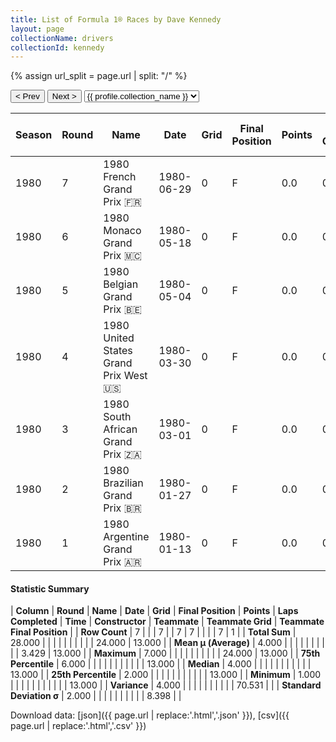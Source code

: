 ```yaml
---
title: List of Formula 1® Races by Dave Kennedy
layout: page
collectionName: drivers
collectionId: kennedy
---
```


{% assign url_split = page.url | split: "/" %}
<div id="collection-navigation">
<button onclick="selector.options[selector.selectedIndex-1].value && (window.location = selector.options[selector.selectedIndex-1].value);">&lt; Prev</button>
<button onclick="selector.options[selector.selectedIndex+1].value && (window.location = selector.options[selector.selectedIndex+1].value);">Next &gt;</button>
<select id="selector" onchange="this.options[this.selectedIndex].value && (window.location = this.options[this.selectedIndex].value);">
  {% for collectionId in site.data[page.collectionName].refs %}
    {% if collectionId == page.collectionId %}
      {% assign selected = "selected" %}
    {% else %}
      {% assign selected = "" %}
    {% endif %}
    {% assign profile = site.data[page.collectionName][collectionId].profile %}
    <option value="/f1/{{ page.collectionName }}/{{ collectionId }}/{{ url_split[4] }}" {{ selected }}>{{ profile.collection_name }}</option>
  {% endfor %}
</select>
</div>

| Season | Round | Name | Date | Grid | Final Position | Points | Laps Completed | Time | Constructor | Teammate | Teammate Grid | Teammate Final Position |
|--|--|--|--|--|--|--|--|--|--|--|--|--|
| 1980 | 7 | 1980 French Grand Prix 🇫🇷 | 1980-06-29 | 0 | F | 0.0 | 0 |   | Shadow 🇬🇧 | [Geoff Lees 🇬🇧](/f1/drivers/lees) | 0 | F |
| 1980 | 6 | 1980 Monaco Grand Prix 🇲🇨 | 1980-05-18 | 0 | F | 0.0 | 0 |   | Shadow 🇬🇧 | [Geoff Lees 🇬🇧](/f1/drivers/lees) | 0 | F |
| 1980 | 5 | 1980 Belgian Grand Prix 🇧🇪 | 1980-05-04 | 0 | F | 0.0 | 0 |   | Shadow 🇬🇧 | [Geoff Lees 🇬🇧](/f1/drivers/lees) | 0 | F |
| 1980 | 4 | 1980 United States Grand Prix West 🇺🇸 | 1980-03-30 | 0 | F | 0.0 | 0 |   | Shadow 🇬🇧 | [Geoff Lees 🇬🇧](/f1/drivers/lees) | 0 | F |
| 1980 | 3 | 1980 South African Grand Prix 🇿🇦 | 1980-03-01 | 0 | F | 0.0 | 0 |   | Shadow 🇬🇧 | [Geoff Lees 🇬🇧](/f1/drivers/lees) | 24 | 13 |
| 1980 | 2 | 1980 Brazilian Grand Prix 🇧🇷 | 1980-01-27 | 0 | F | 0.0 | 0 |   | Shadow 🇬🇧 | [Stefan Johansson 🇸🇪](/f1/drivers/johansson) | 0 | F |
| 1980 | 1 | 1980 Argentine Grand Prix 🇦🇷 | 1980-01-13 | 0 | F | 0.0 | 0 |   | Shadow 🇬🇧 | [Stefan Johansson 🇸🇪](/f1/drivers/johansson) | 0 | F |

#### Statistic Summary

| **Column** | **Round** | **Name** | **Date** | **Grid** | **Final Position** | **Points** | **Laps Completed** | **Time** | **Constructor** | **Teammate** | **Teammate Grid** | **Teammate Final Position** |
| **Row Count** | 7 |  |  | 7 |  | 7 | 7 |  |  |  | 7 | 1 |
| **Total Sum** | 28.000 |  |  |  |  |  |  |  |  |  | 24.000 | 13.000 |
| **Mean μ (Average)** | 4.000 |  |  |  |  |  |  |  |  |  | 3.429 | 13.000 |
| **Maximum** | 7.000 |  |  |  |  |  |  |  |  |  | 24.000 | 13.000 |
| **75th Percentile** | 6.000 |  |  |  |  |  |  |  |  |  |  | 13.000 |
| **Median** | 4.000 |  |  |  |  |  |  |  |  |  |  | 13.000 |
| **25th Percentile** | 2.000 |  |  |  |  |  |  |  |  |  |  | 13.000 |
| **Minimum** | 1.000 |  |  |  |  |  |  |  |  |  |  | 13.000 |
| **Variance** | 4.000 |  |  |  |  |  |  |  |  |  | 70.531 |  |
| **Standard Deviation σ** | 2.000 |  |  |  |  |  |  |  |  |  | 8.398 |  |

Download data: [json]({{ page.url | replace:'.html','.json' }}), [csv]({{ page.url | replace:'.html','.csv' }})
